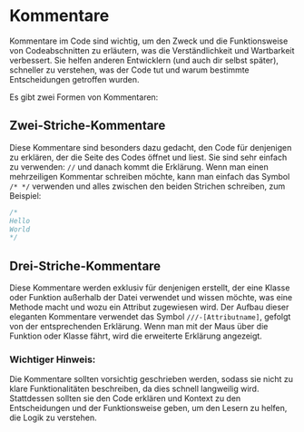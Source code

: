# **Kommentare**

Kommentare im Code sind wichtig, um den Zweck und die Funktionsweise von Codeabschnitten zu erläutern, was die Verständlichkeit und Wartbarkeit verbessert. Sie helfen anderen Entwicklern (und auch dir selbst später), schneller zu verstehen, was der Code tut und warum bestimmte Entscheidungen getroffen wurden.

Es gibt zwei Formen von Kommentaren:

## **Zwei-Striche-Kommentare**

Diese Kommentare sind besonders dazu gedacht, den Code für denjenigen zu erklären, der die Seite des Codes öffnet und liest. Sie sind sehr einfach zu verwenden: `//` und danach kommt die Erklärung. Wenn man einen mehrzeiligen Kommentar schreiben möchte, kann man einfach das Symbol `/* */` verwenden und alles zwischen den beiden Strichen schreiben, zum Beispiel:

```dart
/* 
Hello 
World
*/
```

## **Drei-Striche-Kommentare**

Diese Kommentare werden exklusiv für denjenigen erstellt, der eine Klasse oder Funktion außerhalb der Datei verwendet und wissen möchte, was eine Methode macht und wozu ein Attribut zugewiesen wird. Der Aufbau dieser eleganten Kommentare verwendet das Symbol `///-[Attributname]`, gefolgt von der entsprechenden Erklärung. Wenn man mit der Maus über die Funktion oder Klasse fährt, wird die erweiterte Erklärung angezeigt.

### **Wichtiger Hinweis:**

Die Kommentare sollten vorsichtig geschrieben werden, sodass sie nicht zu klare Funktionalitäten beschreiben, da dies schnell langweilig wird. Stattdessen sollten sie den Code erklären und Kontext zu den Entscheidungen und der Funktionsweise geben, um den Lesern zu helfen, die Logik zu verstehen.

